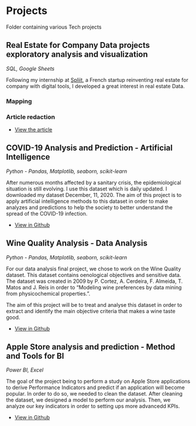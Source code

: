 # Projects
Folder containing various Tech projects

## Real Estate for Company Data projects exploratory analysis and visualization
*SQL, Google Sheets*

Following my internship at [Spliit](https://www.spliit.fr/), a French startup reinventing real estate for company with digital tools, I developed a great interest in real estate Data.

### Mapping

### Article redaction
- [View the article](https://www.spliit.fr/analyse-marche-immobilier-entreprise-t1-2021/)

## COVID-19 Analysis and Prediction - Artificial Intelligence
*Python - Pandas, Matplotlib, seaborn, scikit-learn*

After numerous months affected by a sanitary crisis, the epidemiological situation is still evolving. I use this dataset which is daily updated. I downloaded my dataset December, 11, 2020. The aim of this project is to apply artificial intelligence methods to this dataset in order to make analyzes and predictions to help the society to better understand the spread of the COVID-19 infection.

- [View in Github](https://github.com/MaximeROSINA/Projects/tree/main/covid19/covid19-main)


## Wine Quality Analysis - Data Analysis
*Python - Pandas, Matplotlib, seaborn, scikit-learn*

For our data analysis final project, we chose to work on the Wine Quality dataset. This dataset contains oenological objectives and sensitive data. The dataset was created in 2009 by P. Cortez, A. Cerdeira, F. Almeida, T. Matos and J. Reis in order to “Modeling wine preferences by data mining from physicochemical properties.”.

The aim of this project will be to treat and analyse this dataset in order to extract and identify the main objective criteria that makes a wine taste good.

- [View in Github](https://github.com/MaximeROSINA/Projects/tree/main/Quality%20Wine%20Analysis)


## Apple Store analysis and prediction - Method and Tools for BI
*Power BI, Excel*

The goal of the project being to perform a study on Apple Store applications to derive Performance Indicators and predict if an application will become popular. In order to do so, we needed to clean the dataset. After cleaning the dataset, we designed a model to perform our analysis. Then, we analyze our key indicators in order to setting ups more advancedd KPIs.

- [View in Github](https://github.com/MaximeROSINA/Projects/tree/main/smartup)
